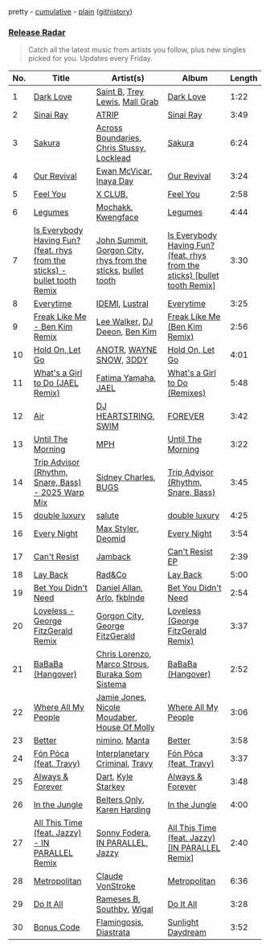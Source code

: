 pretty - [cumulative](/playlists/cumulative/Release%20Radar.md) - [plain](/playlists/plain/37i9dQZEVXbsudmxBFKW7G) ([githistory](https://github.githistory.xyz/vitokorn/spotify-playlist-archive/blob/master/playlists/plain/37i9dQZEVXbsudmxBFKW7G))
### [Release Radar](https://open.spotify.com/playlist/37i9dQZEVXbsudmxBFKW7G)

> Catch all the latest music from artists you follow, plus new singles picked for you. Updates every Friday.

| No. | Title | Artist(s) | Album | Length |
|---|---|---|---|---|
| 1 | [Dark Love](https://open.spotify.com/track/5QwnrDjJb61ujydgGnIWQ5) | [Saint B](https://open.spotify.com/artist/32yJAfk6KHN3VynfjuPSSw), [Trey Lewis](https://open.spotify.com/artist/15tTVhFpH8EFXeDgO9xkRO), [Mall Grab](https://open.spotify.com/artist/7yF6JnFPDzgml2Ytkyl5D7) | [Dark Love](https://open.spotify.com/album/4363Q5xNGjcsEdxNef6y8m) | 1:22 |
| 2 | [Sinai Ray](https://open.spotify.com/track/4A3ri9SFKKgv5ydmHMAbhQ) | [ATRIP](https://open.spotify.com/artist/4fu0Er7pG6kZZa7Awf3NMI) | [Sinai Ray](https://open.spotify.com/album/5KpoV1UIqmmkVAkZjG4SGs) | 3:49 |
| 3 | [Sakura](https://open.spotify.com/track/6YnMiAJNZtqKwYgwrKSkwt) | [Across Boundaries](https://open.spotify.com/artist/05LFLggIBdr1eWwonERbmT), [Chris Stussy](https://open.spotify.com/artist/3BxjasMelf9pKaE4f7Y0So), [Locklead](https://open.spotify.com/artist/14X4Rn0s4EuGtizL0l8IIw) | [Sakura](https://open.spotify.com/album/0MPcxp7xIPt7LA1Qu6pMk5) | 6:24 |
| 4 | [Our Revival](https://open.spotify.com/track/7Aad3Z9z0urIfYbgz35EqD) | [Ewan McVicar](https://open.spotify.com/artist/4d2NUjh9ZrzG1ZZdhpSDKH), [Inaya Day](https://open.spotify.com/artist/0Uh7PxwmTPlbP3TbwBG41h) | [Our Revival](https://open.spotify.com/album/4z5q3WAhcHRbX2DAr8I9np) | 3:24 |
| 5 | [Feel You](https://open.spotify.com/track/0AkQIzDWxywsrtnY6f0oYB) | [X CLUB.](https://open.spotify.com/artist/4CYPaFp9yDrNduNptv0DPQ) | [Feel You](https://open.spotify.com/album/3uBHz77NGhAuxozj6CUIzL) | 2:58 |
| 6 | [Legumes](https://open.spotify.com/track/3SoUF3c4hlB1WFjvah1abp) | [Mochakk](https://open.spotify.com/artist/0rTh1tAdrEbdKZBTiiAQSo), [Kwengface](https://open.spotify.com/artist/5O1YiYFy3CEWD2lkOmoerV) | [Legumes](https://open.spotify.com/album/600smbnjXNOHndcU8iPqep) | 4:44 |
| 7 | [Is Everybody Having Fun? (feat. rhys from the sticks) - bullet tooth Remix](https://open.spotify.com/track/226nEEutfbo0JerOYMePD1) | [John Summit](https://open.spotify.com/artist/7kNqXtgeIwFtelmRjWv205), [Gorgon City](https://open.spotify.com/artist/4VNQWV2y1E97Eqo2D5UTjx), [rhys from the sticks](https://open.spotify.com/artist/4tmqN5uP0Aj50ylHgfwvVa), [bullet tooth](https://open.spotify.com/artist/4KWIkeAdOJfvUgXSq0bEWC) | [Is Everybody Having Fun? (feat. rhys from the sticks) [bullet tooth Remix]](https://open.spotify.com/album/4k0w26A92ncYlN8IEXfkcT) | 3:30 |
| 8 | [Everytime](https://open.spotify.com/track/5uaHSOou5ernQBKhfVse1f) | [IDEMI](https://open.spotify.com/artist/09OK5GXLbMSjg8lOb4wRVT), [Lustral](https://open.spotify.com/artist/0dkFacPMrWkrQzjjhcMHb7) | [Everytime](https://open.spotify.com/album/3mSHcMzJwojPzTVubh9MuN) | 3:25 |
| 9 | [Freak Like Me - Ben Kim Remix](https://open.spotify.com/track/1s2ThwVZfmwizOxSxfwln6) | [Lee Walker](https://open.spotify.com/artist/1JXKfGs594mz23sQepWOWP), [DJ Deeon](https://open.spotify.com/artist/5wY9R35VmZOg7NxQvKJXdH), [Ben Kim](https://open.spotify.com/artist/0quOpHBDwcOmM5B9V3TPpL) | [Freak Like Me (Ben Kim Remix)](https://open.spotify.com/album/3xP002zibPYbY6Dgd1IsPK) | 2:56 |
| 10 | [Hold On, Let Go](https://open.spotify.com/track/68tOdKX9bNXD2MCFVsE5OF) | [ANOTR](https://open.spotify.com/artist/4p5WgeiPSPpqPDs7T6OkWf), [WAYNE SNOW](https://open.spotify.com/artist/4f44GWlEQdXaWl8gQ9sPBC), [3DDY](https://open.spotify.com/artist/7D53TPVCnMEjMMKP9EKv8q) | [Hold On, Let Go](https://open.spotify.com/album/73diRAl84rievVIadGPsoc) | 4:01 |
| 11 | [What's a Girl to Do (JAEL Remix)](https://open.spotify.com/track/2z1qvGP7k7Zd40fJ97ZVZa) | [Fatima Yamaha](https://open.spotify.com/artist/7eZRt08LoDy0nfIS6OwyMP), [JAEL](https://open.spotify.com/artist/5p77ntJBUVTiJ00bmwhQaO) | [What's a Girl to Do (Remixes)](https://open.spotify.com/album/26LJvYIerM9YwofhhNNg7p) | 5:48 |
| 12 | [Air](https://open.spotify.com/track/1hGFbfiUfo4xVIR0R706rR) | [DJ HEARTSTRING](https://open.spotify.com/artist/5tcwaJBUyEdxQxvieuQxU7), [SWIM](https://open.spotify.com/artist/1OxXLWb0AXEgOfTUzlDg3V) | [FOREVER](https://open.spotify.com/album/45eDwIUGCbJKLNGwXj00Jh) | 3:42 |
| 13 | [Until The Morning](https://open.spotify.com/track/2uFTRPIOJCAv3VPDdpQB85) | [MPH](https://open.spotify.com/artist/62SCu33InHVq97VaWw3eof) | [Until The Morning](https://open.spotify.com/album/0rAU2johVn1moiTiclHGHE) | 3:22 |
| 14 | [Trip Advisor (Rhythm, Snare, Bass) - 2025 Warp Mix](https://open.spotify.com/track/1UR7khfRiqa8f9bPlmMCyj) | [Sidney Charles](https://open.spotify.com/artist/0J6ZEXmLQfZMeHBoa4JZTH), [BUGS](https://open.spotify.com/artist/7rOB5aKka5XSi6iQsbKPpy) | [Trip Advisor (Rhythm, Snare, Bass)](https://open.spotify.com/album/36HerTCmVzCt8vBELkV1p8) | 3:45 |
| 15 | [double luxury](https://open.spotify.com/track/3mniWvZDbiXup6vp7ebPJi) | [salute](https://open.spotify.com/artist/1np8xozf7ATJZDi9JX8Dx5) | [double luxury](https://open.spotify.com/album/6DQicWAuEdhCIPhVxibnld) | 4:25 |
| 16 | [Every Night](https://open.spotify.com/track/4dP9nPtvtLMGmFBMsdNwPH) | [Max Styler](https://open.spotify.com/artist/3NKKngINK1tP6BFy0WOyWk), [Deomid](https://open.spotify.com/artist/63JoSzT83QhPoyMoNEExxb) | [Every Night](https://open.spotify.com/album/7sSJ0DtcnCalK7GNNshZG0) | 3:54 |
| 17 | [Can't Resist](https://open.spotify.com/track/69apGibKG9WdsnS6jvLUUG) | [Jamback](https://open.spotify.com/artist/7n5VjDNd00Hy0ZDEGn0erB) | [Can't Resist EP](https://open.spotify.com/album/1c2WIt22tmiyxyeXKxQofJ) | 2:39 |
| 18 | [Lay Back](https://open.spotify.com/track/45v6ksiJTQ9rhHlqk0ufLE) | [Rad&Co](https://open.spotify.com/artist/5SWWNKNGRfpxkgaZENBf6u) | [Lay Back](https://open.spotify.com/album/0tbWO9u3uSgODxBfzp1cB6) | 5:00 |
| 19 | [Bet You Didn't Need](https://open.spotify.com/track/7rjtwubvFpMtchNnQf4Nwf) | [Daniel Allan](https://open.spotify.com/artist/5JQ1XqKJ2Art01rF4tu1Ra), [Arlo](https://open.spotify.com/artist/2Ur1MpOU6IZEVyPvs2IBUW), [fkblnde](https://open.spotify.com/artist/5UZvfnCX1JUXy90IjseIbl) | [Bet You Didn't Need](https://open.spotify.com/album/37KcSg6pUd5RSOjvNxx2FN) | 2:54 |
| 20 | [Loveless - George FitzGerald Remix](https://open.spotify.com/track/0zng0Xfmmx2RWykbd0s7Zx) | [Gorgon City](https://open.spotify.com/artist/4VNQWV2y1E97Eqo2D5UTjx), [George FitzGerald](https://open.spotify.com/artist/3KOHpygRuo1ruQAbEneR3t) | [Loveless (George FitzGerald Remix)](https://open.spotify.com/album/2UO2UtgxrTozLMUrKOTc2E) | 3:37 |
| 21 | [BaBaBa (Hangover)](https://open.spotify.com/track/14lJLTWfq5vkoe2CZksFvC) | [Chris Lorenzo](https://open.spotify.com/artist/7tm9Tuc70geXOOyKhtZHIj), [Marco Strous](https://open.spotify.com/artist/56HtyYJoZvYc5aVdqDd94i), [Buraka Som Sistema](https://open.spotify.com/artist/6zUiRChNyL3HEezOd1Wjam) | [BaBaBa (Hangover)](https://open.spotify.com/album/3Xq4k9A16wDzWLrwLM6rTo) | 2:52 |
| 22 | [Where All My People](https://open.spotify.com/track/0koUMh9cOpA0WfWD20MIxD) | [Jamie Jones](https://open.spotify.com/artist/4admDxmnri5Zco0xYrJ0ji), [Nicole Moudaber](https://open.spotify.com/artist/7ixDtqtITfqx5lZQGh5gKe), [House Of Molly](https://open.spotify.com/artist/2OJ4GHfL6qKe7osItZyedh) | [Where All My People](https://open.spotify.com/album/47EJutKixbBXN6mVtXe7Qg) | 3:06 |
| 23 | [Better](https://open.spotify.com/track/6oUgmZK0McW4706SLJlfDh) | [nimino](https://open.spotify.com/artist/5x0R3zoC09GMiRJomoexLV), [Manta](https://open.spotify.com/artist/6AGlSGZh0z7CwUXEnFYXyJ) | [Better](https://open.spotify.com/album/5yHLIte1CKJLMMjOrexXqX) | 3:58 |
| 24 | [Fón Póca (feat. Travy)](https://open.spotify.com/track/7F8E0Skfsvz8bImaNTZxas) | [Interplanetary Criminal](https://open.spotify.com/artist/6uJ51uV5rYzu1MJkC4CceI), [Travy](https://open.spotify.com/artist/3Jlb9WCVsroYGv8TKOGLly) | [Fón Póca (feat. Travy)](https://open.spotify.com/album/46vTHTMcKsi2Xs2GVUQEDF) | 3:37 |
| 25 | [Always & Forever](https://open.spotify.com/track/6z9myTfAVn79Ym8yj3MvCA) | [Dart](https://open.spotify.com/artist/6osq4qbA2enSjbGxYviPgj), [Kyle Starkey](https://open.spotify.com/artist/1crvHImsszKXTJr4wsOPhe) | [Always & Forever](https://open.spotify.com/album/3drQnPvfZ832MEup3bsNWm) | 3:48 |
| 26 | [In the Jungle](https://open.spotify.com/track/62jZuB60iHHjaMJIf9584g) | [Belters Only](https://open.spotify.com/artist/1H1sDUWSlytzifZTDpKgUA), [Karen Harding](https://open.spotify.com/artist/1QOHbhVRpDoNtRkz79si6b) | [In the Jungle](https://open.spotify.com/album/5iIr3puurvEK5PQnKsXvM8) | 4:00 |
| 27 | [All This Time (feat. Jazzy) - IN PARALLEL Remix](https://open.spotify.com/track/6A5EjFAznwuzJgIqVAgnoS) | [Sonny Fodera](https://open.spotify.com/artist/39B7ChWwrWDs7zXlsu3MoP), [IN PARALLEL](https://open.spotify.com/artist/6xaiGRpXAB9JdoSy3gzw4H), [Jazzy](https://open.spotify.com/artist/7zAAwgV5Wqmvpb4GzvlRkP) | [All This Time (feat. Jazzy) [IN PARALLEL Remix]](https://open.spotify.com/album/7keIQhGKU0Ep2fWo7vuFOK) | 2:40 |
| 28 | [Metropolitan](https://open.spotify.com/track/3ovlLXoLqVUaBdPidaB43F) | [Claude VonStroke](https://open.spotify.com/artist/5CYAFhywQTXdZmppCp0ukd) | [Metropolitan](https://open.spotify.com/album/5DSRW7xLp7BaS5t7CFK5dB) | 6:36 |
| 29 | [Do It All](https://open.spotify.com/track/3cATZreergibNpJVEpWcjO) | [Rameses B](https://open.spotify.com/artist/06EfEcjc0vdvI6VNL0soIO), [Southby](https://open.spotify.com/artist/30UL7vK03suadfI9eqNYLA), [Wigal](https://open.spotify.com/artist/5l68BzURNTuTAUWlV2lkMQ) | [Do It All](https://open.spotify.com/album/5e845KIU0VS6cuEpTGaKdX) | 3:28 |
| 30 | [Bonus Code](https://open.spotify.com/track/1ELyloe18HwLlsk1azMtlp) | [Flamingosis](https://open.spotify.com/artist/75cW8FFekyCjj0mfZM1Gfb), [Diastrata](https://open.spotify.com/artist/1Z1MedqFUlxM3OHqdHK7mx) | [Sunlight Daydream](https://open.spotify.com/album/1tXn37NKEXLmzZUejaJvtn) | 3:52 |